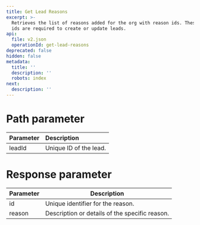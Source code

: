 ```yaml
---
title: Get Lead Reasons
excerpt: >-
  Retrieves the list of reasons added for the org with reason ids. These reason
  ids are required to create or update leads.
api:
  file: v2.json
  operationId: get-lead-reasons
deprecated: false
hidden: false
metadata:
  title: ''
  description: ''
  robots: index
next:
  description: ''
---
```

# Path parameter

| Parameter | Description            |
| :-------- | :--------------------- |
| leadId    | Unique ID of the lead. |

# Response parameter

| Parameter | Description                                    |
| --------- | ---------------------------------------------- |
| id        | Unique identifier for the reason.              |
| reason    | Description or details of the specific reason. |